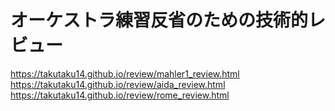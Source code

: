 # オーケストラ練習反省のための技術的レビュー

https://takutaku14.github.io/review/mahler1_review.html
https://takutaku14.github.io/review/aida_review.html
https://takutaku14.github.io/review/rome_review.html
